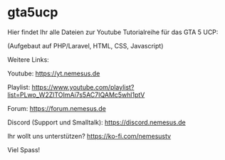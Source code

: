 # gta5ucp
Hier findet Ihr alle Dateien zur Youtube Tutorialreihe für das GTA 5 UCP:

(Aufgebaut auf PHP/Laravel, HTML, CSS, Javascript)

Weitere Links:

Youtube: https://yt.nemesus.de

Playlist: https://www.youtube.com/playlist?list=PLwo_W2ZlTOImAi7s5AC7IQAMc5whl1ptV

Forum: https://forum.nemesus.de

Discord (Support und Smalltalk): https://discord.nemesus.de

Ihr wollt uns unterstützen? https://ko-fi.com/nemesustv

Viel Spass!
